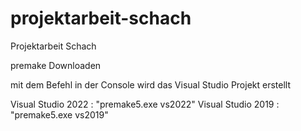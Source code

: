 # projektarbeit-schach
Projektarbeit Schach

premake Downloaden

mit dem Befehl in der Console wird das Visual Studio Projekt erstellt

Visual Studio 2022  : "premake5.exe vs2022"
Visual Studio 2019  : "premake5.exe vs2019"

